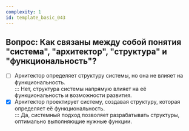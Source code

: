 ```yaml
---
complexity: 1
id: template_basic_043
---
```

## Вопрос: Как связаны между собой понятия "система", "архитектор", "структура" и "функциональность"?

- [ ] Архитектор определяет структуру системы, но она не влияет на функциональность.  
  ::: Нет, структура системы напрямую влияет на её функциональность и возможности развития.  
- [x] Архитектор проектирует систему, создавая структуру, которая определяет её функциональность.  
  ::: Да, системный подход позволяет разрабатывать структуры, оптимально выполняющие нужные функции.